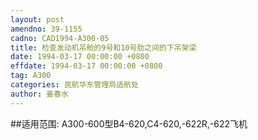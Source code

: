 ```yaml
---
layout: post
amendno: 39-1155
cadno: CAD1994-A300-05
title: 检查发动机吊舱的9号和10号肋之间的下吊架梁
date: 1994-03-17 00:00:00 +0800
effdate: 1994-03-17 00:00:00 +0800
tag: A300
categories: 民航华东管理局适航处
author: 姜春水
---
```


##适用范围:
A300-600型B4-620,C4-620,-622R,-622飞机

